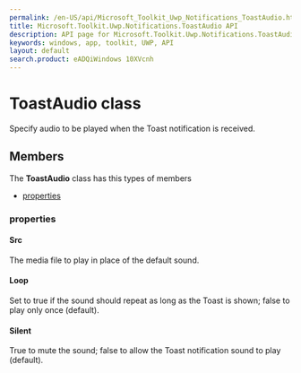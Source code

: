 ```yaml
---
permalink: /en-US/api/Microsoft_Toolkit_Uwp_Notifications_ToastAudio.htm
title: Microsoft.Toolkit.Uwp.Notifications.ToastAudio API 
description: API page for Microsoft.Toolkit.Uwp.Notifications.ToastAudio
keywords: windows, app, toolkit, UWP, API
layout: default
search.product: eADQiWindows 10XVcnh
---
```



# ToastAudio class

Specify audio to be played when the Toast notification is received.

## Members

The **ToastAudio** class has this types of members

* [properties](#properties)

### properties

#### Src

The media file to play in place of the default sound.



#### Loop

Set to true if the sound should repeat as long as the Toast is shown; false to play only once (default).



#### Silent

True to mute the sound; false to allow the Toast notification sound to play (default).


